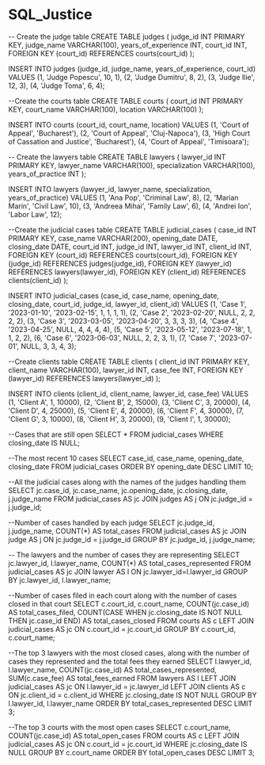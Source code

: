 # SQL_Justice
-- Create the judge table
CREATE TABLE judges (
  judge_id INT PRIMARY KEY,
  judge_name VARCHAR(100),
  years_of_experience INT,
  court_id INT,
  FOREIGN KEY (court_id) REFERENCES courts(court_id)
);

INSERT INTO judges (judge_id, judge_name, years_of_experience, court_id)
VALUES
  (1, 'Judge Popescu', 10, 1),
  (2, 'Judge Dumitru', 8, 2),
  (3, 'Judge Ilie', 12, 3),
  (4, 'Judge Toma', 6, 4);

--Create the courts table
CREATE TABLE courts (
  court_id INT PRIMARY KEY,
  court_name VARCHAR(100),
  location VARCHAR(100)
);

INSERT INTO courts (court_id, court_name, location)
VALUES
  (1, 'Court of Appeal', 'Bucharest'),
  (2, 'Court of Appeal', 'Cluj-Napoca'),
  (3, 'High Court of Cassation and Justice', 'Bucharest'),
  (4, 'Court of Appeal', 'Timisoara');

-- Create the lawyers table
CREATE TABLE lawyers (
  lawyer_id INT PRIMARY KEY,
  lawyer_name VARCHAR(100),
  specialization VARCHAR(100),
  years_of_practice INT
);

INSERT INTO lawyers (lawyer_id, lawyer_name, specialization, years_of_practice)
VALUES
  (1, 'Ana Pop', 'Criminal Law', 8),
  (2, 'Marian Marin', 'Civil Law', 10),
  (3, 'Andreea Mihai', 'Family Law', 6),
  (4, 'Andrei Ion', 'Labor Law', 12);

--Create the judicial cases table
CREATE TABLE judicial_cases (
  case_id INT PRIMARY KEY,
  case_name VARCHAR(200),
  opening_date DATE,
  closing_date DATE,
  court_id INT,
  judge_id INT,
  lawyer_id INT,
  client_id INT,
  FOREIGN KEY (court_id) REFERENCES courts(court_id),
  FOREIGN KEY (judge_id) REFERENCES judges(judge_id),
  FOREIGN KEY (lawyer_id) REFERENCES lawyers(lawyer_id),
  FOREIGN KEY (client_id) REFERENCES clients(client_id)
);

INSERT INTO judicial_cases (case_id, case_name, opening_date, closing_date, court_id, judge_id, lawyer_id, client_id)
VALUES
  (1, 'Case 1', '2023-01-10', '2023-02-15', 1, 1, 1, 1),
  (2, 'Case 2', '2023-02-20', NULL, 2, 2, 2, 2),
  (3, 'Case 3', '2023-03-05', '2023-04-20', 3, 3, 3, 3),
  (4, 'Case 4', '2023-04-25', NULL, 4, 4, 4, 4),
  (5, 'Case 5', '2023-05-12', '2023-07-18', 1, 1, 2, 2),
  (6, 'Case 6', '2023-06-03', NULL, 2, 2, 3, 1),
  (7, 'Case 7', '2023-07-01', NULL, 3, 3, 4, 3);

--Create clients table
CREATE TABLE clients (
  client_id INT PRIMARY KEY,
  client_name VARCHAR(100),
  lawyer_id INT,
  case_fee INT,
  FOREIGN KEY (lawyer_id) REFERENCES lawyers(lawyer_id)
);

INSERT INTO clients (client_id, client_name, lawyer_id, case_fee)
VALUES
  (1, 'Client A', 1, 10000),
  (2, 'Client B', 2, 15000),
  (3, 'Client C', 3, 20000),
  (4, 'Client D', 4, 25000),
  (5, 'Client E', 4, 20000),
  (6, 'Client F', 4, 30000),
  (7, 'Client G', 3, 10000),
  (8, 'Client H', 3, 20000),
  (9, 'Client I', 1, 30000);

--Cases that are still open
SELECT *
FROM judicial_cases
WHERE closing_date IS NULL;

--The most recent 10 cases 
SELECT case_id, case_name, opening_date, closing_date
FROM judicial_cases 
ORDER BY opening_date DESC
LIMIT 10;

--All the judicial cases along with the names of the judges handling them
SELECT jc.case_id, jc.case_name, jc.opening_date, jc.closing_date, j.judge_name
FROM judicial_cases AS jc
JOIN judges AS j ON jc.judge_id = j.judge_id;

--Number of cases handled by each judge
SELECT jc.judge_id, j.judge_name, COUNT(*) AS total_cases
FROM judicial_cases AS jc
JOIN judge AS j ON jc.judge_id = j.judge_id
GROUP BY jc.judge_id, j.judge_name;

-- The lawyers and the number of cases they are representing
SELECT jc.lawyer_id, l.lawyer_name, COUNT(*) AS total_cases_represented
FROM judicial_cases AS jc
JOIN lawyer AS l ON jc.lawyer_id=l.lawyer_id
GROUP BY jc.lawyer_id, l.lawyer_name;

--Number of cases filed in each court along with the number of cases closed in that court
SELECT c.court_id, c.court_name, COUNT(jc.case_id) AS total_cases_filed, 
COUNT(CASE 
	WHEN jc.closing_date IS NOT NULL THEN jc.case_id 
	END) AS total_cases_closed
FROM courts AS c
LEFT JOIN judicial_cases AS jc ON c.court_id = jc.court_id
GROUP BY c.court_id, c.court_name;

--The top 3 lawyers with the most closed cases, along with the number of cases they represented and the total fees they earned
SELECT l.lawyer_id, l.lawyer_name, COUNT(jc.case_id) AS total_cases_represented, 
SUM(c.case_fee) AS total_fees_earned
FROM lawyers AS l
LEFT JOIN judicial_cases AS jc ON l.lawyer_id = jc.lawyer_id
LEFT JOIN clients AS c ON jc.client_id = c.client_id
WHERE jc.closing_date IS NOT NULL
GROUP BY l.lawyer_id, l.lawyer_name
ORDER BY total_cases_represented DESC
LIMIT 3;

--The top 3 courts with the most open cases 
SELECT c.court_name, COUNT(jc.case_id) AS total_open_cases
FROM courts AS c
LEFT JOIN judicial_cases AS jc ON c.court_id = jc.court_id
WHERE jc.closing_date IS NULL
GROUP BY c.court_name
ORDER BY total_open_cases DESC
LIMIT 3;
